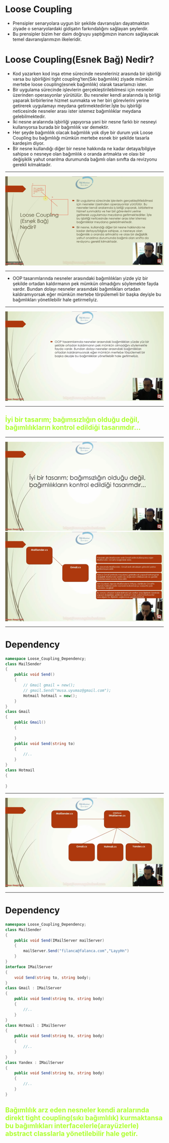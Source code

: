 # Loose Coupling
- Prensipler senaryolara uygun bir şekilde davranışları dayatmaktan ziyade o senaryolardaki gidişatın farkındalığını sağlayan şeylerdir. 
- Bu prensipler bizim her daim doğruyu yaptığımızın inancını sağlayacak temel davranışlarımızın ilkeleridir.
# Loose Coupling(Esnek Bağ) Nedir?
- Kod yazarken kod inşa etme sürecinde nesneleriniz arasında bir işbirliği varsa bu işbirliğini tight coupling'ten(Sıkı bağımlılık) ziyade mümkün mertebe loose coupling(esnek bağımlılık) olarak tasarlamızı ister.
- Bir uygulama sürecinde işlevlerin gerçekleştirilebilmesi için nesneler üzerinden operasyonlar yürütülür. Bu nesneler kendi aralarında iş birliği yaparak birbirlerine hizmet sunmakta ve her biri görevlerini yerine getirerek uygulamayı meydana getirmektedirler.İşte bu işbirliği neticesinde nesneler arası ister istemez bağımlılıklar meydana gelebilmektedir.
- İki nesne aralarında işbirliği yapıyorsa yani bir nesne farklı bir nesneyi kullanıyorsa burada bir bağımlılık var demektir.
- Her şeyde bağımlılık olacak bağımlılık yok diye bir durum yok Loose Coupling bu bağımlılığı mümkün mertebe esnek bir şekilde tasarla kardeşim diyor.
- Bir nesne kullandığı diğer bir nesne hakkında ne kadar detaya/bilgiye sahipse o nesneye olan bağımlılık o oranda artmakta ve olası bir değişiklik yahut onarılma durumunda bağımlı olan sınıfta da revizyonu gerekli kılmaktadır.

***

<img src="1.png" width = "auto">

***

- OOP tasarımlarında nesneler arasındaki bağımlılıkları yizde yiz bir şekilde ortadan kaldırmanın pek mümkün olmadığını söylemekte fayda vardır. Bundan dolayı nesneler arasındaki bağımlıkları ortadan kaldıramıyorsak eğer mümkün mertebe törpülemeli bir başka deyişle bu bağımlıkları yönetilebilir hale getirmeliyiz.

***

<img src="2.png" width = "auto">

***

## <span style="color : greenyellow">İyi bir tasarım; bağımsızlığın olduğu değil, bağımlılıkların kontrol edildiği tasarımdır...</span>

***

<img src="3.png" width = "auto">
<img src="4.png" width = "auto">

***

# Dependency
```C#
namespace Loose_Coupling_Dependency;
class MailSender
{
    public void Send()
    {
        // Gmail gmail = new();
        // gmail.Send("musa.uyumaz@gmail.com");
        Hotmail hotmail = new();
    }
}
class Gmail
{
    public Gmail()
    {

    }
    public void Send(string to)
    {
        //..
    }
}
class Hotmail
{

}
```
***

<img src="5.png" width = "auto">

***

# Dependency
```C#
namespace Loose_Coupling_Dependency;
class MailSender
{
    public void Send(IMailServer mailServer)
    {
        mailServer.Send("filanca@falanca.com","LayyHn")
    }
}
interface IMailServer
{
    void Send(string to, string body);
}
class Gmail : IMailServer
{
    public void Send(string to, string body)
    {
        //..
    }
}
class Hotmail : IMailServer
{
    public void Send(string to, string body)
    {
        //..
    }
}
class Yandex : IMailServer
{
    public void Send(string to, string body)
    {
        //..
    }
}
```

## <span style="color : greenyellow">Bağımlılık arz eden nesneler kendi aralarında direkt tight coupling(sıkı bağımlılık) kurmaktansa bu bağımlıkları interfacelerle(arayüzlerle) abstract classlarla yönetilebilir hale getir. </span>